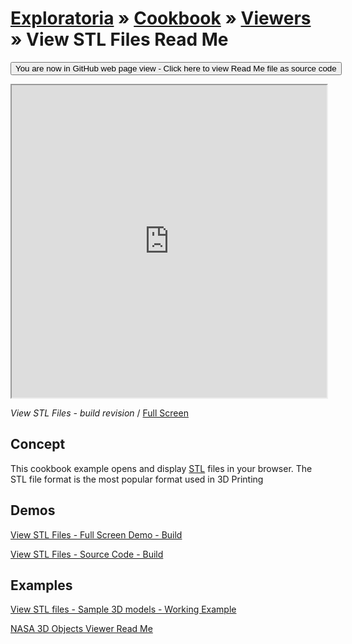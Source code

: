 [Exploratoria]( https://exploratoria.github.io ) &raquo; [Cookbook]( https://exploratoria.github.io/cookbook/ ) &raquo; [Viewers]( https://exploratoria.github.io/cookbook/viewers/ ) &raquo; 
View STL Files Read Me
===

<span style="display: none"> [You are now in GitHub source code view - click here to view Read Me file as a web page]( https://exploratoria.github.io/cookbook/viewers/view-stl-files/index.html 'View file as a web page' ) </span>
<input type=button value="You are now in GitHub web page view - Click here to view Read Me file as source code" onclick="window.location.href='https://github.com/exploratoria/exploratoria.github.io/tree/master/cookbook/viewers/view-stl-files/'" />

<iframe id=view src="https://exploratoria.github.io/lib/code-edit-view/code-edit-view.html#https://exploratoria.github.io/cookbook/viewers/view-stl-files/view-stl-files-v-0-1-0.html" width=100% height=500px ></iframe>

_View STL Files - build revision_ / [Full Screen]( https://exploratoria.github.io/lib/code-edit-view/code-edit-view.html#https://exploratoria.github.io/cookbook/viewers/view-stl-files/view-stl-files-v-0-1-0.html )

## Concept
This cookbook example opens and display [STL]( https://en.wikipedia.org/wiki/STL_(file_format) ) files in your browser. The STL file format is the most popular format used in 3D Printing

## Demos

[View STL Files - Full Screen Demo - Build]( https://exploratoria.github.io/cookbook/viewers/view-stl-files/build/index.html )  

[View STL Files  - Source Code - Build]( https://github.com/exploratoria/exploratoria.github.io/blob/master/cookbook/viewers/view-stl-files/view-stl-files-v-0-1-0.html )  

## Examples

[View STL files - Sample 3D models - Working Example]( https://exploratoria.github.io/cookbook/models/index.html )

[NASA 3D Objects Viewer Read Me]( https://exploratoria.github.io/sandbox/astronomy/nasa-3d-objects-viewer/index.html )
